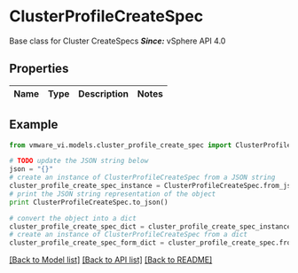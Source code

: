# ClusterProfileCreateSpec

Base class for Cluster CreateSpecs  ***Since:*** vSphere API 4.0 

## Properties
Name | Type | Description | Notes
------------ | ------------- | ------------- | -------------

## Example

```python
from vmware_vi.models.cluster_profile_create_spec import ClusterProfileCreateSpec

# TODO update the JSON string below
json = "{}"
# create an instance of ClusterProfileCreateSpec from a JSON string
cluster_profile_create_spec_instance = ClusterProfileCreateSpec.from_json(json)
# print the JSON string representation of the object
print ClusterProfileCreateSpec.to_json()

# convert the object into a dict
cluster_profile_create_spec_dict = cluster_profile_create_spec_instance.to_dict()
# create an instance of ClusterProfileCreateSpec from a dict
cluster_profile_create_spec_form_dict = cluster_profile_create_spec.from_dict(cluster_profile_create_spec_dict)
```
[[Back to Model list]](../README.md#documentation-for-models) [[Back to API list]](../README.md#documentation-for-api-endpoints) [[Back to README]](../README.md)


